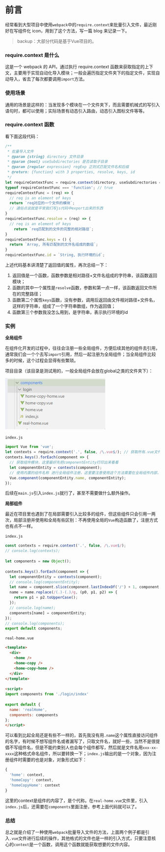 # 前言

经常看到大型项目中使用`webpack`中的`require.context`来批量引入文件，最近刚好在写组件化 icon，用到了这个方法，写一篇 blog 来记录一下。

> backup：大部分代码是基于Vue项目的。

### require.context 是什么

这是一个 webpack 的 API，通过执行 require.context 函数来获取指定的上下文，主要用于实现自动化导入模块；一般会遍历指定文件夹下的指定文件，实现自动导入，省去了每次都要调用`import`方法。

### 使用场景

通用的场景是这样的：当发现多个模块在一个文件夹下，而且需要机械式的写引入语句时，都可以使用；实际场景有动态引入路由，动态引入图标文件等等。

### require.context 函数

看下面这段代码：

```javascript
/**
 * 批量导入文件
 * @param {string} directory 文件目录
 * @param {bool} useSubdirectories 是否读取子目录
 * @param {regular expression} regExp 正则式匹配文件名和后缀
 * @return: {function} with 3 properties, resolve, keys, id
 */
let requireContextFunc = require.context(directory, useSubdirectories = true, regExp = /^\.\/.*$/);
typeof requireContextFunc === 'function'; // true
requireContextFunc = (req) => {
  // req is an element of keys
  return `req对应的一个文件的模块`;
  // 通俗点说就是平常我们写js代码中export出来的东西
}
requireContextFunc.resolve = (req) => {
  // req is an element of keys
    return `req匹配到的文件的完整的相对路径`;
}
requireContextFunc.keys = () {
  return `Array, 所有匹配到的文件名组成的数组`;
}
requireContextFunc.id = `String, 执行环境的id`;
```

上述代码基本讲清楚了返回值的属性，再次总结一下：

1. 返回值是一个函数，函数参数是相对路径+文件名组成的字符串，该函数返回模块；
2. 函数的其中一个属性是`resolve`函数，参数和第一点一样，该函数返回文件所在的完整路径；
3. 函数第二个属性`keys`函数，没有参数，调用后返回由文件相对路径+文件名，这样的字符串，组成了一个字符串数组，作为返回值；
4. 函数第三个参数我没怎么用到，是字符串，表示执行环境的id

### 实例

**全局组件**

在组件化开发的过程中，往往会注册一些全局组件，方便后续其他的组件去引用，通常我们会一个个去写`import`引用，然后一起注册为全局组件；当全局组件比较多的时候，这个过程会显得有些繁琐。

项目目录（该目录是测试用的，一般全局组件会放在global之类的文件夹下）：

![目录](/img/in-post/post-require-context/catalog.jpg)

`index.js`

```javascript
import Vue from 'vue';
let contexts = require.context('.', false, /\.vue$/); // 获取所有.vue文件
contexts.keys().forEach(component => {
  // 获取组件模块，这里最好先把componentEntity打印出来看看
  let componentEntity = contexts(component);
  // 使用内置的组件名称 进行全局组件注册，这里要注意使用这个方法需要在全局组件内部，写过组件名name这个属性，否则是读不到的
  Vue.component(componentEntity.name, componentEntity);
});
```

后续在`main.js`引入`index.js`就行了，甚至不需要做什么额外操作。

**局部组件**

最近在项目里也遇到了在局部需要引入比较多的组件，但这些组件只会引用一两次，局部注册并使用和全局有些区别：不再使用全局的`Vue`构造函数了，注册方式也有点不一样。

`index.js`

```javascript
const contexts = require.context('.', false, /\.vue$/);
// console.log(contexts);

let components = new Object();

contexts.keys().forEach(component => {
  let componentEntity = contexts(component);
  // console.log(componentEntity);
  let name = component.slice(component.lastIndexOf('/') + 1, component.lastIndexOf('.'));
  name = name.replace(/(.)-(.)/g, (p0, p1, p2) => {
    return p1 + p2.toUpperCase();
  });
  // console.log(name);
  components[name] = componentEntity;
});
// console.log(components);
export default components;
```

`real-home.vue`

```html
<template>
  <div>
    <home />
    <home-copy />
    <home-copy-home />
  </div>
</template>

<script>
import components from './login/index'

export default {
  name: 'realHome',
  components: components
};
</script>
```

可以看到比起全局还是有些不一样的，首先我没有用`.name`这个属性直接访问组件的名字，有时候不想写组件名或者漏写了，只取文件名，就好一些，当然不是很提倡不写组件名，但是不能约束别人也会每个组件都写，然后就是文件名用`xxx-xx-xxxx`这种格式命名组件，所以要转换一下；`index.js`输出的是一个对象，因为注册组件时需要的也是对象，对象形式如下：

```js
{
  'home': context,
  'homeCopy': context,
  'homeCopyHome': context
}
```

这里的context是组件的内容了，是个代称。在`real-home.vue`文件里，引入`index.js`后，还需要在`components`里面注册，参考上面代码就可以了。

### 总结

总之就是介绍了一种使用`webpack`批量导入文件的方法，上面两个例子都是引入`.vue`文件进行后续的操作，其他格式的文件也是一样的引入方式，只要注意核心的`context`是一个函数，调用这个函数就能获取想要的文件内容。